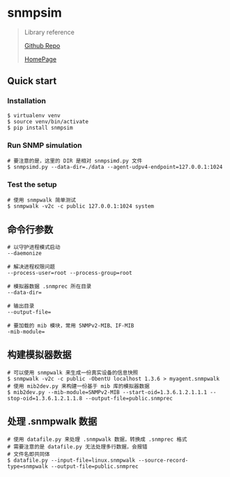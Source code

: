 # snmpsim
> Library reference
>
> [Github Repo](https://github.com/etingof/snmpsim)
>
> [HomePage](http://snmplabs.com/snmpsim/)

## Quick start

### Installation

```shell
$ virtualenv venv
$ source venv/bin/activate
$ pip install snmpsim
```

### Run SNMP simulation

```shell
# 要注意的是，这里的 DIR 是相对 snmpsimd.py 文件
$ snmpsimd.py --data-dir=./data --agent-udpv4-endpoint=127.0.0.1:1024
```

### Test the setup

```shell
# 使用 snmpwalk 简单测试
$ snmpwalk -v2c -c public 127.0.0.1:1024 system
```

## 命令行参数

```shell
# 以守护进程模式启动 
--daemonize

# 解决进程权限问题
--process-user=root --process-group=root

# 模拟器数据 .snmprec 所在目录
--data-dir=

# 输出目录
--output-file=

# 要加载的 mib 模块，常用 SNMPv2-MIB、IF-MIB
-mib-module=
```

## 构建模拟器数据

```shell
# 可以使用 snmpwalk 来生成一份真实设备的信息快照
$ snmpwalk -v2c -c public -ObentU localhost 1.3.6 > myagent.snmpwalk
# 使用 mib2dev.py 来构建一份基于 mib 库的模拟器数据
$ mib2dev.py --mib-module=SNMPv2-MIB --start-oid=1.3.6.1.2.1.1.1 --stop-oid=1.3.6.1.2.1.1.8 --output-file=public.snmprec
```

## 处理 .snmpwalk 数据

```shell
# 使用 datafile.py 来处理 .snmpwalk 数据，转换成 .snmprec 格式
# 需要注意的是 datafile.py 无法处理多行数据，会报错
# 文件名即共同体
$ datafile.py --input-file=linux.snmpwalk --source-record-type=snmpwalk --output-file=public.snmprec
```

